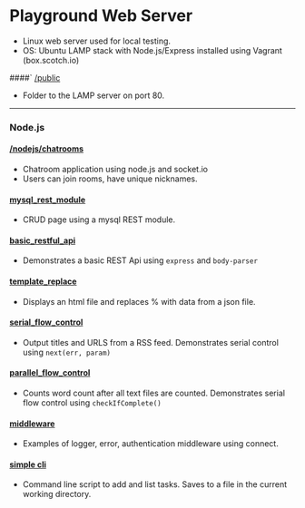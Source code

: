 Playground Web Server
=================
* Linux web server used for local testing.
* OS: Ubuntu LAMP stack with Node.js/Express installed using Vagrant (box.scotch.io)


####` [/public](/public/)
* Folder to the LAMP server on port 80.

---

### Node.js

#### [/nodejs/chatrooms](/nodejs/chatrooms/)
* Chatroom application using node.js and socket.io
* Users can join rooms, have unique nicknames.

#### [mysql_rest_module](/nodejs/examples/mysql_module)
* CRUD page using a mysql REST module.

#### [basic_restful_api](/nodejs/examples/restful_api)
* Demonstrates a basic REST Api using ```express``` and ```body-parser```

#### [template_replace](/nodejs/examples/template_replace/)
* Displays an html file and replaces % with data from a json file.

#### [serial_flow_control](/nodejs/examples/serial_flow_control)
* Output titles and URLS from a RSS feed. Demonstrates serial control using ```next(err, param)```

#### [parallel_flow_control](/nodejs/examples/parallel_flow_control)
* Counts word count after all text files are counted. Demonstrates serial flow control using ```checkIfComplete()```

#### [middleware](/nodejs/examples/middleware)
* Examples of logger, error, authentication middleware using connect.

#### [simple cli](/nodejs/examples/storage/1)
* Command line script to add and list tasks. Saves to a file in the current working directory.
